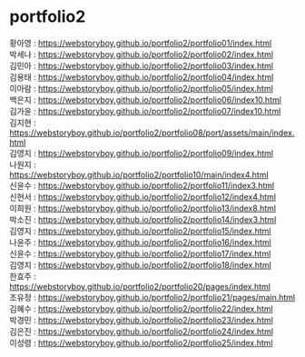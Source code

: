 # portfolio2

황아영 : https://webstoryboy.github.io/portfolio2/portfolio01/index.html <br>
박세나 : https://webstoryboy.github.io/portfolio2/portfolio02/index.html <br>
김민아 : https://webstoryboy.github.io/portfolio2/portfolio03/index.html <br>
김용태 : https://webstoryboy.github.io/portfolio2/portfolio04/index.html <br>
이아람 : https://webstoryboy.github.io/portfolio2/portfolio05/index.html <br>
백은지 : https://webstoryboy.github.io/portfolio2/portfolio06/index10.html <br>
김가윤 : https://webstoryboy.github.io/portfolio2/portfolio07/index10.html <br>
김지현 : https://webstoryboy.github.io/portfolio2/portfolio08/port/assets/main/index.html <br>
김영지 : https://webstoryboy.github.io/portfolio2/portfolio09/index.html <br>
나원지 : https://webstoryboy.github.io/portfolio2/portfolio10/main/index4.html <br>
신윤수 : https://webstoryboy.github.io/portfolio2/portfolio11/index3.html <br>
신현서 : https://webstoryboy.github.io/portfolio2/portfolio12/index4.html <br>
이희원 : https://webstoryboy.github.io/portfolio2/portfolio13/index8.html <br>
박소진 : https://webstoryboy.github.io/portfolio2/portfolio14/index3.html <br>
김영지 : https://webstoryboy.github.io/portfolio2/portfolio15/index.html <br>
나윤주 : https://webstoryboy.github.io/portfolio2/portfolio16/index.html <br>
신윤수 : https://webstoryboy.github.io/portfolio2/portfolio17/index.html <br>
김영지 : https://webstoryboy.github.io/portfolio2/portfolio18/index.html <br>
한효주 : https://webstoryboy.github.io/portfolio2/portfolio20/pages/index.html <br>
조유정 : https://webstoryboy.github.io/portfolio2/portfolio21/pages/main.html <br>
김혜수 : https://webstoryboy.github.io/portfolio2/portfolio22/index.html <br>
박경민 : https://webstoryboy.github.io/portfolio2/portfolio23/index.html <br>
김은진 : https://webstoryboy.github.io/portfolio2/portfolio24/index.html <br>
이성령 : https://webstoryboy.github.io/portfolio2/portfolio25/index.html <br>
